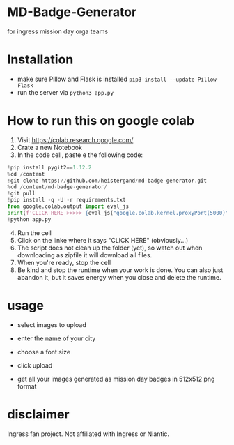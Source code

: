 # MD-Badge-Generator
for ingress mission day orga teams

# Installation

- make sure Pillow and Flask is installed `pip3 install --update Pillow Flask`
- run the server via `python3 app.py`

# How to run this on google colab
1. Visit https://colab.research.google.com/
2. Crate a new Notebook
3. In the code cell, paste e the following code:
```python
!pip install pygit2==1.12.2
%cd /content
!git clone https://github.com/heistergand/md-badge-generator.git
%cd /content/md-badge-generator/
!git pull
!pip install -q -U -r requirements.txt
from google.colab.output import eval_js
print(f'CLICK HERE >>>>> {eval_js("google.colab.kernel.proxyPort(5000)")} <<<<<<')
!python app.py
```
4. Run the cell
5. Click on the linke where it says "CLICK HERE" (obviously...)
6. The script does not clean up the folder (yet), so watch out when downloading as zipfile it will download all files.
7. When you're ready, stop the cell
8. Be kind and stop the runtime when your work is done. You can also just abandon it, but it saves energy when you close and delete the runtime.

# usage
- select images to upload
- enter the name of your city
- choose a font size
- click upload

- get all your images generated as mission day badges in 512x512 png format

# disclaimer
Ingress fan project. Not affiliated with Ingress or Niantic.
